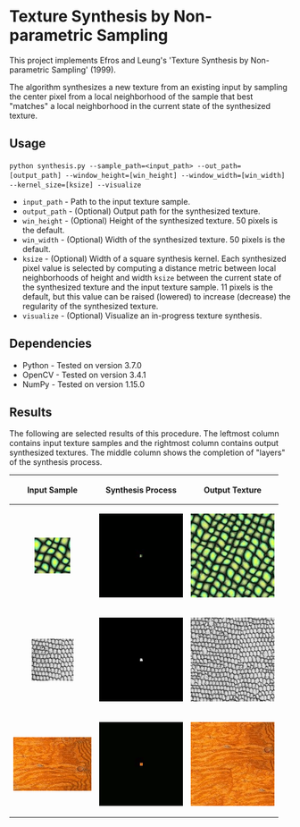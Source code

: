 # Texture Synthesis by Non-parametric Sampling

This project implements Efros and Leung's 'Texture Synthesis by Non-parametric Sampling' (1999).

The algorithm synthesizes a new texture from an existing input by sampling the center pixel from a local neighborhood of the sample that best "matches" a local neighborhood in the current state of the synthesized texture.

## Usage

`python synthesis.py --sample_path=<input_path> --out_path=[output_path] --window_height=[win_height] --window_width=[win_width] --kernel_size=[ksize] --visualize`

* `input_path` - Path to the input texture sample.
* `output_path` - (Optional) Output path for the synthesized texture.
* `win_height` - (Optional) Height of the synthesized texture. 50 pixels is the default.
* `win_width` - (Optional) Width of the synthesized texture. 50 pixels is the default.
* `ksize` - (Optional) Width of a square synthesis kernel. Each synthesized pixel value is selected by computing a distance metric between local neighborhoods of height and width `ksize` between the current state of the synthesized texture and the input texture sample. 11 pixels is the default, but this value can be raised (lowered) to increase (decrease) the regularity of the synthesized texture.
* `visualize` - (Optional) Visualize an in-progress texture synthesis.

## Dependencies

* Python - Tested on version 3.7.0
* OpenCV - Tested on version 3.4.1
* NumPy - Tested on version 1.15.0

## Results

The following are selected results of this procedure. The leftmost column contains input texture samples and the rightmost column contains output synthesized textures. The middle column shows the completion of "layers" of the synthesis process.

| <p align="center"> Input Sample </p> | <p align="center"> Synthesis Process </p> | <p align="center"> Output Texture </p>
| ------------ | ------------- | --------------
| <p align="center">![161 Input](examples/161.jpg)  </p> | <p align="center"> ![161 Synthesis](examples/161.gif) </p> | <p align="center"> ![161 Output](examples/161_out.jpg) </p>
| <p align="center">![D3 Input](examples/D3.jpg) </p> | <p align="center"> ![D3 Synthesis](examples/D3.gif) </p> | <p align="center"> ![D3 Output](examples/D3_out.jpg) </p>
| <p align="center">![Wood Input](examples/wood.jpg) </p> | <p align="center"> ![Wood Synthesis](examples/wood.gif) </p> | <p align="center"> ![Wood Output](examples/wood_out.jpg) </p>